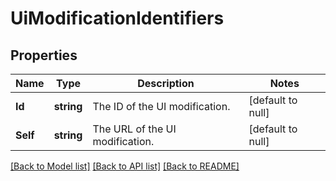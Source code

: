 # UiModificationIdentifiers

## Properties
Name | Type | Description | Notes
------------ | ------------- | ------------- | -------------
**Id** | **string** | The ID of the UI modification. | [default to null]
**Self** | **string** | The URL of the UI modification. | [default to null]

[[Back to Model list]](../README.md#documentation-for-models) [[Back to API list]](../README.md#documentation-for-api-endpoints) [[Back to README]](../README.md)

